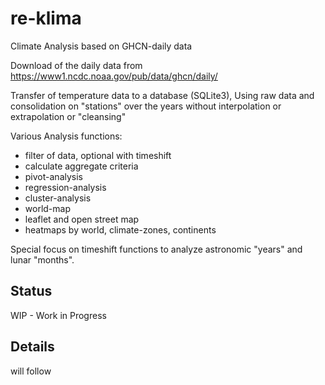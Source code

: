 # re-klima
Climate Analysis based on GHCN-daily data

Download of the daily data from https://www1.ncdc.noaa.gov/pub/data/ghcn/daily/

Transfer of temperature data to a database (SQLite3), 
Using raw data and consolidation on "stations" over the years
without interpolation or extrapolation or "cleansing"

Various Analysis functions:

- filter of data, optional with timeshift
- calculate aggregate criteria
- pivot-analysis
- regression-analysis
- cluster-analysis
- world-map
- leaflet and open street map
- heatmaps by world, climate-zones, continents

Special focus on timeshift functions to analyze astronomic "years"
and lunar "months".

## Status

WIP - Work in Progress

## Details 

will follow